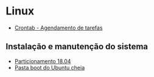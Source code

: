 # Linux
- [Crontab - Agendamento de tarefas](http://www.vitorbritto.com.br/blog/agendando-tarefas-com-crontab/)

## Instalação e manutenção do sistema
- [Particionamento 18.04](https://unixuniverse.com.br/linux/config-ubuntu-1804)
- [Pasta boot do Ubuntu cheia](https://www.mundodrigo.com.br/pasta-boot-do-ubuntu-cheia-e-agora/)

